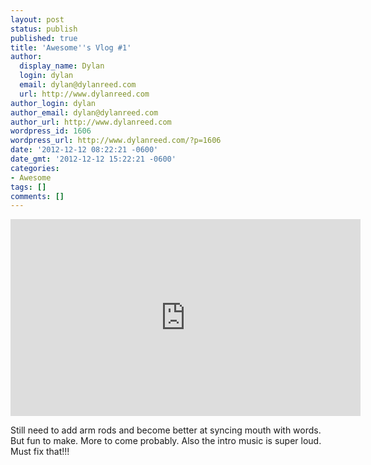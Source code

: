 ```yaml
---
layout: post
status: publish
published: true
title: 'Awesome''s Vlog #1'
author:
  display_name: Dylan
  login: dylan
  email: dylan@dylanreed.com
  url: http://www.dylanreed.com
author_login: dylan
author_email: dylan@dylanreed.com
author_url: http://www.dylanreed.com
wordpress_id: 1606
wordpress_url: http://www.dylanreed.com/?p=1606
date: '2012-12-12 08:22:21 -0600'
date_gmt: '2012-12-12 15:22:21 -0600'
categories:
- Awesome
tags: []
comments: []
---
```

<p><iframe src="http://www.youtube.com/embed/7NmM9CSG8Ks" height="315" width="560" allowfullscreen="" frameborder="0"></iframe></p>
<p>Still need to add arm rods and become better at syncing mouth with words. But fun to make. More to come probably. Also the intro music is super loud. Must fix that!!!</p>
